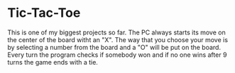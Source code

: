 # Tic-Tac-Toe

This is one of my biggest projects so far. The PC always starts its move on the center of the board witht an "X". The way that you choose your move is by selecting a number from the board and a "O" will be put on the board. Every turn the program checks if somebody won and if no one wins after 9 turns the game ends with a tie.
